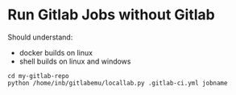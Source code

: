 # Run Gitlab Jobs without Gitlab

Should understand:

 * docker builds on linux
 * shell builds on linux and windows

```
cd my-gitlab-repo
python /home/inb/gitlabemu/locallab.py .gitlab-ci.yml jobname
```
